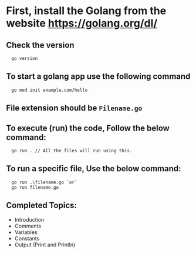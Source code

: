 # First, install the Golang from the website https://golang.org/dl/

## Check the version
```golang
  go version
```

## To start a golang app use the following command
```golang
  go mod init example.com/hello
```

## File extension should be `Filename.go`

## To execute (run) the code, Follow the below command:
```golang
  go run . // All the files will run using this.
```

## To run a specific file, Use the below command:
```golang
  go run .\filename.go `or`
  go run filename.go
```

## Completed Topics:
- Introduction
- Comments
- Variables
- Constants
- Output (Print and Println)